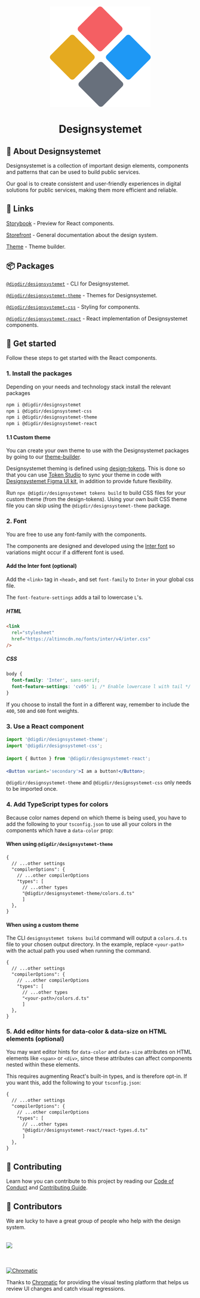 <br>
<div align="center">
    <img alt="Designsystemet logo" src="apps/storybook/assets/img/logo.svg">
</div>

<h1 align="center">
    Designsystemet
</h1>

<div align="center">

</div>

## 📖 About Designsystemet

Designsystemet is a collection of important design elements, components and patterns that can be used to build public services.

Our goal is to create consistent and user-friendly experiences in digital solutions for public services, making them more efficient and reliable.

## 🔗 Links

[Storybook](https://storybook.designsystemet.no/) - Preview for React components.

[Storefront](https://designsystemet.no/) - General documentation about the design system.

[Theme](https://theme.designsystemet.no/) - Theme builder.

## 📦 Packages

[`@digdir/designsystemet`](https://www.npmjs.com/package/@digdir/designsystemet) - CLI for Designsystemet.

[`@digdir/designsystemet-theme`](https://www.npmjs.com/package/@digdir/designsystemet-theme) - Themes for Designsystemet.

[`@digdir/designsystemet-css`](https://www.npmjs.com/package/@digdir/designsystemet-css) - Styling for components.

[`@digdir/designsystemet-react`](https://www.npmjs.com/package/@digdir/designsystemet-react) - React implementation of Designsystemet components.


## 🚀 Get started

Follow these steps to get started with the React components.

### 1. Install the packages

Depending on your needs and technology stack install the relevant packages

```sh
npm i @digdir/designsystemet
npm i @digdir/designsystemet-css
npm i @digdir/designsystemet-theme 
npm i @digdir/designsystemet-react 
```

#### 1.1 Custom theme


You can create your own theme to use with the Designsystemet packages by going to our [theme-builder](https://theme.designsystemet.no/).

Designsystemet theming is defined using [design-tokens](https://www.uxpin.com/studio/blog/what-are-design-tokens). 
This is done so that you can use [Token Studio](https://tokens.studio/) to sync your theme in code with [Designsystemet Figma UI kit](https://www.figma.com/community/file/1322138390374166141/designsystemet-core-ui-kit), in addition to provide future flexibility.

Run `npx @digdir/designsystemet tokens build` to build CSS files for your custom theme (from the design-tokens).
Using your own built CSS theme file you can skip using the `@digdir/designsystemet-theme` package.

### 2. Font

You are free to use any font-family with the components.

The components are designed and developed using the [Inter font](https://github.com/rsms/inter) so variations might occur if a different font is used.

#### Add the Inter font (optional)

Add the `<link>` tag in `<head>`, and set `font-family` to `Inter` in your global css file.

The `font-feature-settings` adds a tail to lowercase `L`'s.

##### HTML

```html
<link
  rel="stylesheet"
  href="https://altinncdn.no/fonts/inter/v4/inter.css"
/>
```

##### CSS

```css
body {
  font-family: 'Inter', sans-serif;
  font-feature-settings: 'cv05' 1; /* Enable lowercase l with tail */
}
```

If you choose to install the font in a different way, remember to include the `400`, `500` and `600` font weights.

### 3. Use a React component

```jsx
import '@digdir/designsystemet-theme';
import '@digdir/designsystemet-css';

import { Button } from '@digdir/designsystemet-react';

<Button variant='secondary'>I am a button!</Button>;
```

`@digdir/designsystemet-theme` and `@digdir/designsystemet-css` only needs to be imported once.

### 4. Add TypeScript types for colors

Because color names depend on which theme is being used, you have to add the following to your `tsconfig.json` to
use all your colors in the components which have a `data-color` prop:

#### When using `@digdir/designsystemet-theme`

```jsonc
{
  // ...other settings
  "compilerOptions": {
    // ...other compilerOptions
    "types": [
      // ...other types
      "@digdir/designsystemet-theme/colors.d.ts"
      ]
  },
}
```

#### When using a custom theme
The CLI `designsystemet tokens build` command will output a `colors.d.ts` file to your chosen output directory.
In the example, replace `<your-path>` with the actual path you used when running the command.

```jsonc
{
  // ...other settings
  "compilerOptions": {
    // ...other compilerOptions
    "types": [
      // ...other types
      "<your-path>/colors.d.ts"
      ]
  },
}
```

### 5. Add editor hints for data-color & data-size on HTML elements (optional)

You may want editor hints for `data-color` and `data-size` attributes on HTML elements
like `<span>` or `<div>`, since these attributes can affect components nested within
these elements.

This requires augmenting React's built-in types, and is therefore opt-in. If you want this,
add the following to your `tsconfig.json`:

```jsonc
{
  // ...other settings
  "compilerOptions": {
    // ...other compilerOptions
    "types": [
      // ...other types
      "@digdir/designsystemet-react/react-types.d.ts"
      ]
  },
}
```



## 🫶 Contributing

Learn how you can contribute to this project by reading our [Code of Conduct](./CODE_OF_CONDUCT.md) and [Contributing Guide](./CONTRIBUTING.md).

## 💪 Contributors

We are lucky to have a great group of people who help with the design system.

<a style="margin-top: 32px; display: block;" href="https://github.com/digdir/designsystemet/graphs/contributors">
  <img src="https://contrib.rocks/image?repo=digdir/designsystem" />
</a>

<br />
<br />

<a href="https://www.chromatic.com/"><img src="https://user-images.githubusercontent.com/321738/84662277-e3db4f80-af1b-11ea-88f5-91d67a5e59f6.png" width="153" height="30" alt="Chromatic" /></a>

Thanks to [Chromatic](https://www.chromatic.com/) for providing the visual testing platform that helps us review UI changes and catch visual regressions.
